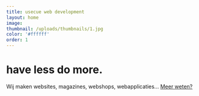 ```yaml
---
title: usecue web development
layout: home
image:
thumbnail: /uploads/thumbnails/1.jpg
color: '#ffffff'
order: 1
---
```



# have less do more.

Wij maken websites, magazines, webshops, webapplicaties... [Meer weten?](/contact)